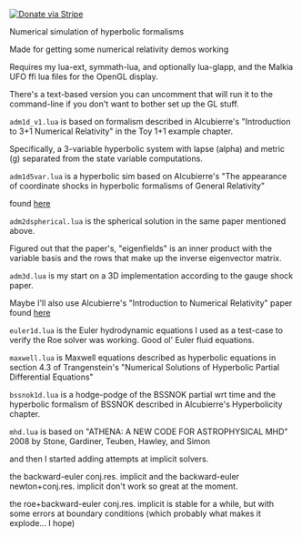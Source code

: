 [![Donate via Stripe](https://img.shields.io/badge/Donate-Stripe-green.svg)](https://buy.stripe.com/00gbJZ0OdcNs9zi288)<br>

Numerical simulation of hyperbolic formalisms

Made for getting some numerical relativity demos working

Requires my lua-ext, symmath-lua, and optionally lua-glapp, and the Malkia UFO ffi lua files for the OpenGL display.

There's a text-based version you can uncomment that will run it to the command-line if you don't want to bother set up the GL stuff.

`adm1d_v1.lua` is based on formalism described in Alcubierre's "Introduction to 3+1 Numerical Relativity" in the Toy 1+1 example chapter.

Specifically, a 3-variable hyperbolic system with lapse (alpha) and metric (g) separated from the state variable computations.


`adm1d5var.lua` is a hyperbolic sim based on Alcubierre's "The appearance of coordinate shocks in hyperbolic formalisms of General Relativity"

found [here](http://arxiv.org/pdf/gr-qc/9609015v2.pdf)


`adm2dspherical.lua` is the spherical solution in the same paper mentioned above.

Figured out that the paper's, "eigenfields" is an inner product with the variable basis and the rows that make up the inverse eigenvector matrix.


`adm3d.lua` is my start on a 3D implementation according to the gauge shock paper.

Maybe I'll also use Alcubierre's "Introduction to Numerical Relativity" paper found [here](http://cgwa.phys.utb.edu/Files/Events/29_610_Alcubierre_numerical.pdf)


`euler1d.lua` is the Euler hydrodynamic equations I used as a test-case to verify the Roe solver was working.  Good ol' Euler fluid equations.


`maxwell.lua` is Maxwell equations described as hyperbolic equations in section 4.3 of Trangenstein's "Numerical Solutions of Hyperbolic Partial Differential Equations"


`bssnok1d.lua` is a hodge-podge of the BSSNOK partial wrt time and the hyperbolic formalism of BSSNOK described in Alcubierre's Hyperbolicity chapter.


`mhd.lua` is based on "ATHENA: A NEW CODE FOR ASTROPHYSICAL MHD" 2008 by Stone, Gardiner, Teuben, Hawley, and Simon


and then I started adding attempts at implicit solvers.

the backward-euler conj.res. implicit and the backward-euler newton+conj.res. implicit don't work so great at the moment.

the roe+backward-euler conj.res. implicit is stable for a while, but with some errors at boundary conditions (which probably what makes it explode... I hope)

